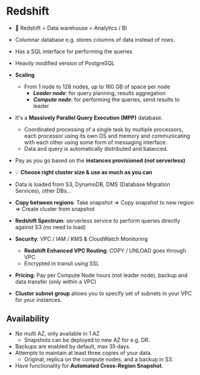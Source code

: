 # Redshift

- 📝 Redshift = Data warehouse = Analytics / BI
- Columnar database e.g. stores columns of data instead of rows.
- Has a SQL interface for performing the queries
- Heavily modified version of PostgreSQL
- **Scaling**
  - From 1 node to 128 nodes, up to 160 GB of space per node
    - ***Leader node***: for query planning, results aggregation
    - ***Compute node***: for performing the queries, send results to leader
- It's a **Massively Parallel Query Execution (MPP)** database.
  - Coordinated processing of a single task by multiple processors, each processor using its own OS and memory and communicating with each other using some form of messaging interface.
  - Data and query is automatically distributed and balanced.
- Pay as you go based on the **instances provisioned (not serverless)**
- 💡 **Choose right cluster size & use as much as you can**
- Data is loaded from S3, DynamoDB, DMS (Database Migration Services),  other DBs...

- **Copy between regions**: Take snapshot => Copy snapshot to new region => Create cluster from snapshot
- **Redshift Spectrum**: serverless service to perform queries directly against S3 (no need to load)
- **Security**: VPC / IAM / KMS & CloudWatch Monitoring
  - **Redshift Enhanced VPC Routing**: COPY / UNLOAD goes through VPC
  - Encrypted in transit using SSL
- **Pricing**: Pay per Compute Node hours (not leader node), backup and data transfer (only within a VPC)
- **Cluster subnet group** allows you to specify set of subnets in your VPC for your instances.

## Availability

- No multi AZ, only available in 1 AZ
  - Snapshots can be deployed to new AZ for e.g. DR.
- Backups are enabled by default, max 35 days.
- Attempts to maintain at least three copies of your data.
  - Original, replica on the compute nodes, and a backup in S3.
- Have functionality for **Automated Cross-Region Snapshot**.
